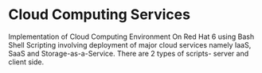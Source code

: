 # Cloud Computing Services
Implementation of Cloud Computing Environment On Red Hat 6 using Bash Shell Scripting 
involving deployment of major cloud services namely IaaS, SaaS and Storage-as-a-Service.
There are 2 types of scripts- server and client side.
